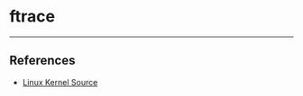 # ftrace

---

## References

* [Linux Kernel Source](https://elixir.bootlin.com/linux/latest/source/arch/x86/kernel/ftrace_64.S)

